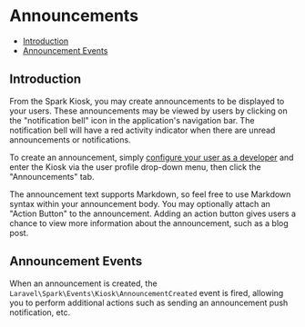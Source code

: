 # Announcements

- [Introduction](#introduction)
- [Announcement Events](#announcement-events)

<a name="introduction"></a>
## Introduction

From the Spark Kiosk, you may create announcements to be displayed to your users. These announcements may be viewed by users by clicking on the "notification bell" icon in the application's navigation bar. The notification bell will have a red activity indicator when there are unread announcements or notifications.

To create an announcement, simply [configure your user as a developer](/docs/6.0/kiosk) and enter the Kiosk via the user profile drop-down menu, then click the "Announcements" tab.

The announcement text supports Markdown, so feel free to use Markdown syntax within your announcement body. You may optionally attach an "Action Button" to the announcement. Adding an action button gives users a chance to view more information about the announcement, such as a blog post.

<a name="announcement-events"></a>
## Announcement Events

When an announcement is created, the `Laravel\Spark\Events\Kiosk\AnnouncementCreated` event is fired, allowing you to perform additional actions such as sending an announcement push notification, etc.
